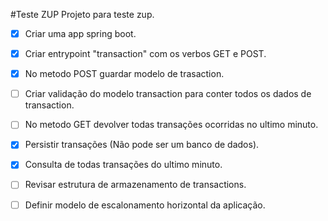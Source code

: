 #Teste ZUP
Projeto para teste zup.

- [x] Criar uma app spring boot.
- [x] Criar entrypoint "transaction" com os verbos GET e POST.
- [x] No metodo POST guardar modelo de trasaction.
- [ ] Criar validação do modelo transaction para conter todos os dados de transaction.
- [ ] No metodo GET devolver todas transações ocorridas no ultimo minuto. 
- [x] Persistir transações (Não pode ser um banco de dados). 
- [x] Consulta de todas transações do ultimo minuto.
- [ ] Revisar estrutura de armazenamento de transactions.
- [ ] Definir modelo de escalonamento horizontal da aplicação.

